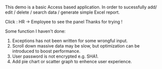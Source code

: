 This demo is a basic Access based application.
In order to sucessfully add/ edit / delete / search data / generate simple Excel report.

Click : HR -> Employee to see the panel
Thanks for trying !


Some function I haven't done: 

1. Exceptions has not been written for some wrongful input.
2. Scroll down massive data may be slow, but optimization can be introduced to boost performance.
3. User password is not encrypted e.g. SHA1.
4. Add pie chart or scatter graph to enhence user experience.
